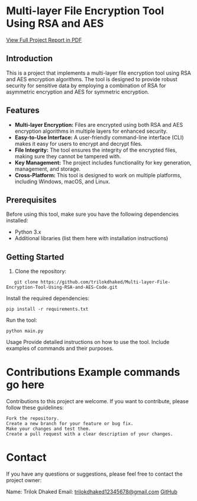# Multi-layer File Encryption Tool Using RSA and AES

[View Full Project Report in PDF](https://github.com/trilokdhaked/Multi-layer-File-Encryption-Tool-Using-RSA-and-AES-Code/blob/master/Project_Report.pdf)


## Introduction

This is a project that implements a multi-layer file encryption tool using RSA and AES encryption algorithms. The tool is designed to provide robust security for sensitive data by employing a combination of RSA for asymmetric encryption and AES for symmetric encryption.

## Features

- **Multi-layer Encryption:** Files are encrypted using both RSA and AES encryption algorithms in multiple layers for enhanced security.
- **Easy-to-Use Interface:** A user-friendly command-line interface (CLI) makes it easy for users to encrypt and decrypt files.
- **File Integrity:** The tool ensures the integrity of the encrypted files, making sure they cannot be tampered with.
- **Key Management:** The project includes functionality for key generation, management, and storage.
- **Cross-Platform:** This tool is designed to work on multiple platforms, including Windows, macOS, and Linux.

## Prerequisites

Before using this tool, make sure you have the following dependencies installed:

- Python 3.x
- Additional libraries (list them here with installation instructions)

## Getting Started

1. Clone the repository:
```
   git clone https://github.com/trilokdhaked/Multi-layer-File-Encryption-Tool-Using-RSA-and-AES-Code.git
```
Install the required dependencies:
```
pip install -r requirements.txt
```

Run the tool:
```
python main.py
```
Usage
Provide detailed instructions on how to use the tool. Include examples of commands and their purposes.

# Contributions Example commands go here

Contributions to this project are welcome. If you want to contribute, please follow these guidelines:
```
Fork the repository.
Create a new branch for your feature or bug fix.
Make your changes and test them.
Create a pull request with a clear description of your changes.
```

# Contact

If you have any questions or suggestions, please feel free to contact the project owner:

Name: Trilok Dhaked
Email: trilokdhaked12345678@gmail.com
[GitHub](https://github.com/trilokdhaked/)

